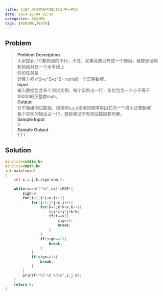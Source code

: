 ```yaml
---
title: 1407.测试你是否和LTC水平一样高
date: 2014-10-04 01:43
categories: 杭电HDU
tags: [杭电HDU,解方程]
---
```

## Problem
>**Problem Description**  
大家提到LTC都佩服的不行，不过，如果竞赛只有这一个题目，我敢保证你和他绝对在一个水平线上  
你的任务是：  
计算方程x^2+y^2+z^2= num的一个正整数解。  
**Input**  
输入数据包含多个测试实例，每个实例占一行，仅仅包含一个小于等于10000的正整数num。  
**Output**  
对于每组测试数据，请按照x,y,z递增的顺序输出它的一个最小正整数解，每个实例的输出占一行，题目保证所有测试数据都有解。  
**Sample Input**  
3  
**Sample Output**  
1 1 1  

## Solution
```cpp
#include<stdio.h>
#include<math.h>
int main(void)
{
    int x,i,j,k,sign,num,t;
    
    while(scanf("%d",&x)!=EOF){
        sign=0;
        for(i=1;i*i<x;i++){
            for(j=1;j*j<x;j++){
                for(k=1;k*k<x;k++){
                    t=i*i+j*j+k*k;
                    if(t==x){
                        sign=1;
                        break;
                    }
                }
                if(sign==1){
                    break;
                }
            }
            if(sign==1){
                break;
            }
        }
        printf("%d %d %d\n",i,j,k);
    }
    return 0;
}
```